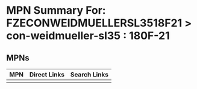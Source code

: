 



# MPN Summary For: FZECONWEIDMUELLERSL3518F21 > con-weidmueller-sl35 : 180F-21

## MPNs
  

|MPN|Direct Links|Search Links|
| :--- | :--- | :--- |
||||
